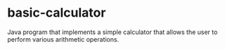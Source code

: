 # basic-calculator
Java program that implements a simple calculator that allows the user to perform various arithmetic operations.
